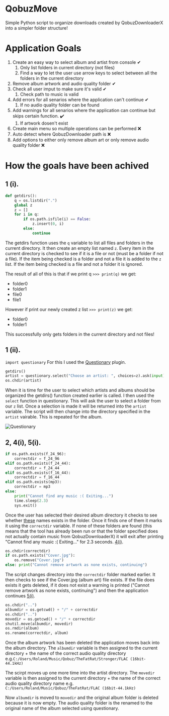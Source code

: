 # QobuzMove
Simple Python script to organize downloads created by QobuzDownloaderX into a simpler folder structure! 

# Application Goals
1. Create an easy way to select album and artist from console ✔
   1. Only list folders in current directory (not files)
   1. Find a way to let the user use arrow keys to select between all the folders in the current directory
1. Remove album artwork and audio quality folder ✔
1. Check all user imput to make sure it's valid ✔
   1. Check path to music is valid
1. Add errors for all senarios where the application can't continue ✔
   1. If no audio quality folder can be found
1. Add warnings for all senarios where the application can continue but skips certain function. :heavy_check_mark:
   1. If artwork dosen't exist
1. Create main menu so multiple operations can be performed :x:
1. Auto detect where QobuzDownloader path is :x:
1. Add options to either only remove album art or only remove audio quality folder :x:

# How the goals have been achived
## 1 (i).
```python
def getdirs():
    q = os.listdir(".")
    global z
    z = []
    for i in q:
        if os.path.isfile(i) == False:
            z.insert(0, i)
        else:
            continue
```
The getdirs function uses the `q` variable to list all files and folders in the current directory.
It then create an empty list named `z`.
Every item in the current directory is checked to see if it is a file or not (must be a folder if not a file).
If the item being checked is a folder and not a file it is added to the `z` list.
If the item being checked is a file and not a folder it is ignored.

The result of all of this is that if we print q `>>> print(q)` we get:
- folder0
- folder1
- file0
- file1

However if print our newly created z list `>>> print(z)` we get:
- folder0
- folder1

This successfully only gets folders in the current directory and not files!

## 1 (ii).
`import questionary`
For this I used the [Questionary](https://pypi.org/project/questionary/) plugin.

```python
getdirs()
artist = questionary.select("Choose an artist: ", choices=z).ask(input)
os.chdir(artist)
```
When it is time for the user to select which artists and albums should be organized the getdirs() function created earlier is called.
I then used the `select` function in questionary. This will ask the user to select a folder from our `z` list. Once a selection is made it will be returned into the `artist` variable. The script will then change into the directory specified in the `artist` vairable. This is repeated for the album.

![Questionary](https://i.imgur.com/IL3yqwC.gif)

## 2, 4(i), 5(i).
```python
if os.path.exists(f_24_96):
    correctdir = f_24_96
elif os.path.exists(f_24_44):
    correctdir = f_24_44
elif os.path.exists(f_16_44):
    correctdir = f_16_44
elif os.path.exists(mp3):
    correctdir = mp3
else:
    print("Cannot find any music :( Exiting...")
    time.sleep(2.3)
    sys.exit()
```
Once the user has selected their desired album directory it checks to see whether [these](https://i.imgur.com/EkcsWOQ.png) names exists in the folder. Once it finds one of them it marks it using the `correctdir` variable. If none of these folders are found (this means that the tool has already been run or that the folder specified does not actually contain music from QobuzDownloaderX) it will exit after printing "Cannot find any music :( Exiting..." for 2.3 seconds. [4(i)](https://github.com/RolandWH/QobuzMove/blob/master/README.md#application-goals:~:text=If%20no%20audio%20quality%20folder%20can%20be%20found).

```python
os.chdir(correctdir)
if os.path.exists("Cover.jpg"):
    os.remove("Cover.jpg")
else: print("Cannot remove artwork as none exists, continuing")
```
The script changes directory into the `correctdir` folder marked earlier. It then checks to see if the Cover.jpg (album art) file exists. If the file does exists it gets deleted, if it does not exist a warning is printed ("Cannot remove artwork as none exists, continuing") and then the application continues [5(i)](https://github.com/RolandWH/QobuzMove/blob/master/README.md#application-goals:~:text=If%20artwork%20dosen't%20exist).

```python
os.chdir("..")
albumdir = os.getcwd() + "/" + correctdir
os.chdir("..")
movedir = os.getcwd() + "/" + correctdir
shutil.move(albumdir, movedir)
os.rmdir(album)
os.rename(correctdir, album)
```
Once the album artwork has been deleted the application moves back into the album directory.
The `albumdir` variable is then assigned to the current directory + the name of the correct audio quality directory e.g.`C:/Users/Roland/Music/Qobuz/TheFatRat/Stronger/FLAC (16bit-44.1kHz)`

The scirpt moves up one more time into the artist directory.
The `movedir` variable is then assigned to the current directory + the name of the correct audio quality directory name
e.g. `C:/Users/Roland/Music/Qobuz/TheFatRat/FLAC (16bit-44.1kHz)`

Now `albumdir` is moved to `movedir` and the original album folder is deleted because it is now empty.
The audio quality folder is the renamed to the original name of the album selected using questionary. 
